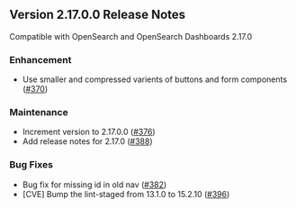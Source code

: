 ## Version 2.17.0.0 Release Notes

Compatible with OpenSearch and OpenSearch Dashboards 2.17.0

### Enhancement

- Use smaller and compressed varients of buttons and form components ([#370](https://github.com/opensearch-project/dashboards-query-workbench/pull/370))

### Maintenance

- Increment version to 2.17.0.0 ([#376](https://github.com/opensearch-project/dashboards-query-workbench/pull/376))
- Add release notes for 2.17.0 ([#388](https://github.com/opensearch-project/dashboards-query-workbench/pull/388))

### Bug Fixes

- Bug fix for missing id in old nav ([#382](https://github.com/opensearch-project/dashboards-query-workbench/pull/382))
- [CVE] Bump the lint-staged from 13.1.0 to 15.2.10 ([#396](https://github.com/opensearch-project/dashboards-query-workbench/pull/396))

